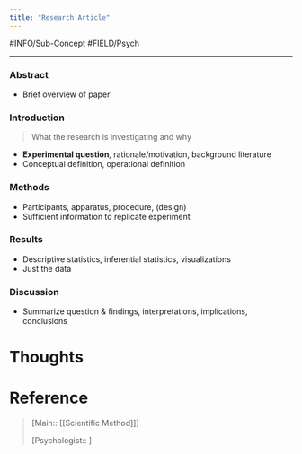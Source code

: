 ```yaml
---
title: "Research Article"
---
```



#INFO/Sub-Concept #FIELD/Psych

---

### Abstract

- Brief overview of paper

### Introduction

> What the research is investigating and why
- **Experimental question**, rationale/motivation, background literature
- Conceptual definition, operational definition

### Methods
- Participants, apparatus, procedure, (design)
- Sufficient information to replicate experiment

### Results

- Descriptive statistics, inferential statistics, visualizations
- Just the data

### Discussion

- Summarize question & findings, interpretations, implications, conclusions

# Thoughts

# Reference

> [Main:: [[Scientific Method]]]
>
> [Psychologist:: ]
